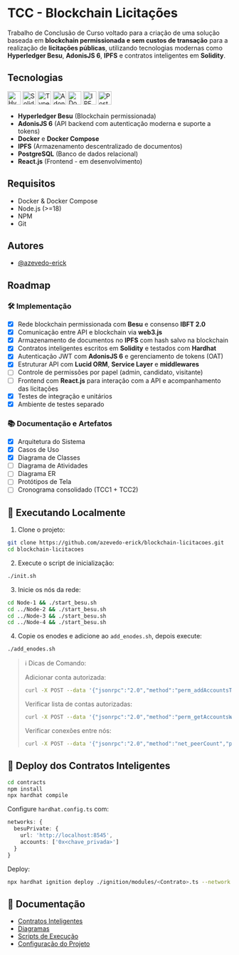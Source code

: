 # TCC - Blockchain Licitações

Trabalho de Conclusão de Curso voltado para a criação de uma solução baseada em **blockchain permissionada e sem custos de transação** para a realização de **licitações públicas**, utilizando tecnologias modernas como **Hyperledger Besu**, **AdonisJS 6**, **IPFS** e contratos inteligentes em **Solidity**.

## Tecnologias
<p >
   <img src="https://img.shields.io/badge/Hyperledger%20Besu-363636?style=for-the-badge&logo=hyperledger&logoWidth=30" alt="Hyperledger Besu" height="30"/>
<img src="https://img.shields.io/badge/Solidity-363636?style=for-the-badge&logo=solidity&logoWidth=30" alt="Solidity" height="30"/>
<img src="https://img.shields.io/badge/TypeScript-3178C6?style=for-the-badge&logo=typescript&logoColor=white&logoWidth=30" alt="TypeScript" height="30"/>
<img src="https://img.shields.io/badge/AdonisJS-5A45FF?style=for-the-badge&logo=adonisjs&logoColor=white&logoWidth=30" alt="AdonisJS" height="30"/>
<img src="https://img.shields.io/badge/Docker-2496ED?style=for-the-badge&logo=docker&logoColor=white&logoWidth=30" alt="Docker" height="30"/>
<img src="https://img.shields.io/badge/IPFS-65C2CB?style=for-the-badge&logo=ipfs&logoColor=black&logoWidth=30" alt="IPFS" height="30"/>
<img src="https://img.shields.io/badge/PostgreSQL-4169E1?style=for-the-badge&logo=postgresql&logoColor=white&logoWidth=30" alt="PostgreSQL" height="30"/>

</p>

- **Hyperledger Besu** (Blockchain permissionada)
- **AdonisJS 6** (API backend com autenticação moderna e suporte a tokens)
- **Docker** e **Docker Compose**
- **IPFS** (Armazenamento descentralizado de documentos)
- **PostgreSQL** (Banco de dados relacional)
- **React.js** (Frontend - em desenvolvimento)

## Requisitos

- Docker & Docker Compose
- Node.js (>=18)
- NPM
- Git

## Autores

- [@azevedo-erick](https://github.com/azevedo-erick)

## Roadmap

### 🛠️ Implementação

- [x] Rede blockchain permissionada com **Besu** e consenso **IBFT 2.0**
- [x] Comunicação entre API e blockchain via **web3.js**
- [x] Armazenamento de documentos no **IPFS** com hash salvo na blockchain
- [x] Contratos inteligentes escritos em **Solidity** e testados com **Hardhat**
- [x] Autenticação JWT com **AdonisJS 6** e gerenciamento de tokens (OAT)
- [x] Estruturar API com **Lucid ORM**, **Service Layer** e **middlewares**
- [ ] Controle de permissões por papel (admin, candidato, visitante)
- [ ] Frontend com **React.js** para interação com a API e acompanhamento das licitações
- [X] Testes de integração e unitários
- [X] Ambiente de testes separado
 
### 📚 Documentação e Artefatos

- [x] Arquitetura do Sistema
- [x] Casos de Uso
- [x] Diagrama de Classes
- [ ] Diagrama de Atividades
- [ ] Diagrama ER
- [ ] Protótipos de Tela
- [ ] Cronograma consolidado (TCC1 + TCC2)

## 🚀 Executando Localmente

1. Clone o projeto:
```bash
git clone https://github.com/azevedo-erick/blockchain-licitacoes.git
cd blockchain-licitacoes
```

2. Execute o script de inicialização:
```bash
./init.sh
```

3. Inicie os nós da rede:
```bash
cd Node-1 && ./start_besu.sh
cd ../Node-2 && ./start_besu.sh
cd ../Node-3 && ./start_besu.sh
cd ../Node-4 && ./start_besu.sh
```

4. Copie os enodes e adicione ao `add_enodes.sh`, depois execute:
```bash
./add_enodes.sh
```

> ℹ️ Dicas de Comando:
> 
> Adicionar conta autorizada:
> ```bash
> curl -X POST --data '{"jsonrpc":"2.0","method":"perm_addAccountsToWhitelist","params":[["0x<endereco>"]],"id":1}' http://localhost:8545
> ```
>
> Verificar lista de contas autorizadas:
> ```bash
> curl -X POST --data '{"jsonrpc":"2.0","method":"perm_getAccountsWhitelist","params":[],"id":1}' http://localhost:8545
> ```
>
> Verificar conexões entre nós:
> ```bash
> curl -X POST --data '{"jsonrpc":"2.0","method":"net_peerCount","params":[],"id":1}' http://localhost:8545
> ```

## 🔧 Deploy dos Contratos Inteligentes

```bash
cd contracts
npm install
npx hardhat compile
```

Configure `hardhat.config.ts` com:
```ts
networks: {
  besuPrivate: {
    url: 'http://localhost:8545',
    accounts: ['0x<chave_privada>']
  }
}
```

Deploy:
```bash
npx hardhat ignition deploy ./ignition/modules/<Contrato>.ts --network besuPrivate
```

## 📄 Documentação

- [Contratos Inteligentes](docs/contracts.md)
- [Diagramas](docs/diagrams.md)
- [Scripts de Execução](docs/scripts.md)
- [Configuração do Projeto](docs/configuration.md)
